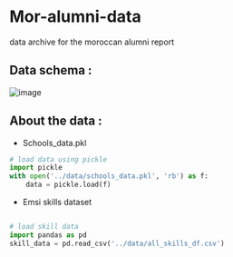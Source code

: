 # Mor-alumni-data
data archive for the moroccan alumni report 

## Data schema :
![image](https://user-images.githubusercontent.com/56308112/163890419-134ab912-de2a-46f6-8d3c-9bfd18db82a0.png)

## About the data :
- Schools_data.pkl

```python
# load data using pickle 
import pickle
with open('../data/schools_data.pkl', 'rb') as f:
    data = pickle.load(f)
```
- Emsi skills dataset

```python

# load skill data
import pandas as pd
skill_data = pd.read_csv('../data/all_skills_df.csv')
```



